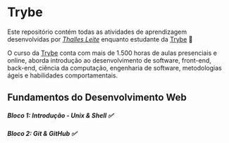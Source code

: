 # Trybe

Este repositório contém todas as atividades de aprendizagem desenvolvidas por _[Thalles Leite]([LinkDoSeuLinkedinAqui](https://www.linkedin.com/in/thallesleite/))_ enquanto estudante da [Trybe](https://www.betrybe.com/) :rocket:

O curso da [Trybe](https://www.betrybe.com/)  conta com mais de 1.500 horas de aulas presenciais e online, aborda introdução ao desenvolvimento de software, front-end, back-end, ciência da computação, engenharia de software, metodologias ágeis e habilidades comportamentais.

## Fundamentos do Desenvolvimento Web 

##### Bloco 1: Introdução - Unix & Shell :white_check_mark:
##### Bloco 2: Git & GitHub :white_check_mark: